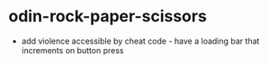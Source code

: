 # odin-rock-paper-scissors

- add violence accessible by cheat code - have a loading bar that increments on button press